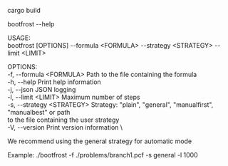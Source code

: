 cargo build

bootfrost --help

USAGE: \
    bootfrost [OPTIONS] --formula &lt;FORMULA&gt; --strategy &lt;STRATEGY&gt; --limit &lt;LIMIT&gt;

OPTIONS: \
    -f, --formula &lt;FORMULA&gt;      Path to the file containing the formula \
    -h, --help                   Print help information \
    -j, --json                   JSON logging \
    -l, --limit &lt;LIMIT&gt;          Maximum number of steps \
    -s, --strategy &lt;STRATEGY&gt;    Strategy: "plain", "general", "manualfirst", "manualbest" or path \
                                 to the file containing the user strategy \
    -V, --version                Print version information \

We recommend using the general strategy for automatic mode

Example: ./bootfrost -f ./problems/branch1.pcf -s general -l 1000


